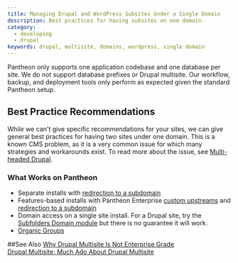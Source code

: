 ```yaml
---
title: Managing Drupal and WordPress Subsites Under a Single Domain
description: Best practices for having subsites on one domain.
category:
  - developing
  - drupal
keywords: drupal, multisite, domains, wordpress, single domain
---
```

Pantheon only supports one application codebase and one database per site. We do not support database prefixes or Drupal multisite. Our workflow, backup, and deployment tools only perform as expected given the standard Pantheon setup.

## Best Practice Recommendations
While we can't give specific recommendations for your sites, we can give general best practices for having two sites under one domain. This is a known CMS problem, as it is a very common issue for which many strategies and workarounds exist. To read more about the issue, see [Multi-headed Drupal](http://www.palantir.net/blog/multi-headed-drupal).

### What Works on Pantheon

- Separate installs with [redirection to a subdomain](https://pantheon.io/docs/redirect-incoming-requests/#redirect-to-subdirectories-or-specific-urls)
- Features-based installs with Pantheon Enterprise [custom upstreams](https://pantheon.io/docs/adding-a-custom-upstream/) and [redirection to a subdomain](https://pantheon.io/docs/redirect-incoming-requests/#redirect-to-subdirectories-or-specific-urls)
- Domain access on a single site install. For a Drupal site, try the [Subfolders Domain module](https://www.drupal.org/project/subfolders_domain) but there is no guarantee it will work.
- [Organic Groups](https://www.drupal.org/project/og)  

##See Also
[Why Drupal Multisite Is Not Enterprise Grade](https://pantheon.io/blog/why-drupal-multisite-not-enterprise-grade)  
[Drupal Multisite: Much Ado About Drupal Multisite](https://pantheon.io/blog/drupal-multisite-much-ado-about-drupal-multisite)  
